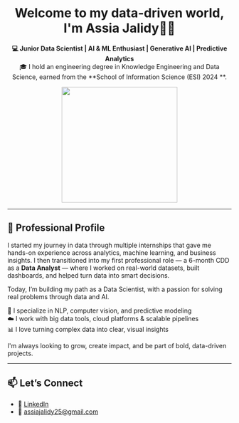 <h1 align="center">Welcome to my data-driven world, I'm Assia Jalidy👩‍💻</h1>

<p align="center">
  <b>💻 Junior Data Scientist | AI & ML Enthusiast  | Generative AI  | Predictive Analytics </b><br>
  🎓 I hold an engineering degree in Knowledge Engineering and Data Science,  
  earned from the **School of Information Science (ESI) 2024 **.<br>
</p>


<p align="center">
  <img src="https://i.pinimg.com/736x/d1/15/2f/d1152f401e89ddde7eba1fdc21ec4b3c.jpg"  width="260"/>
</p>

---

## 💼 Professional Profile

I started my journey in data through multiple internships that gave me hands-on experience across analytics, machine learning, and business insights.  I then transitioned into my first professional role — a 6-month CDD as a **Data Analyst** — where I worked on real-world datasets, built dashboards, and helped turn data into smart decisions.

Today, I’m building my path as a Data Scientist, with a passion for solving real problems through data and AI.

🧠 I specialize in NLP, computer vision, and predictive modeling  
☁️ I work with big data tools, cloud platforms & scalable pipelines  
📊 I love turning complex data into clear, visual insights

I'm always looking to grow, create impact, and be part of bold, data-driven projects.

---

## 📫 Let’s Connect

- 🔗 [LinkedIn](https://www.linkedin.com/in/assia-jalidy-09a74020b)
- 📧 assiajalidy25@gmail.com

